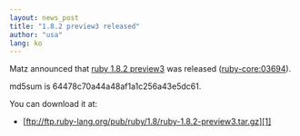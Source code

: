 ```yaml
---
layout: news_post
title: "1.8.2 preview3 released"
author: "usa"
lang: ko
---
```


Matz announced that [ruby 1.8.2 preview3][1] was released
([ruby-core:03694](ruby-core:03694)).

md5sum is 64478c70a44a48af1a1c256a43e5dc61.

You can download it at:

* [ftp://ftp.ruby-lang.org/pub/ruby/1.8/ruby-1.8.2-preview3.tar.gz][1]



[1]: ftp://ftp.ruby-lang.org/pub/ruby/1.8/ruby-1.8.2-preview3.tar.gz 
